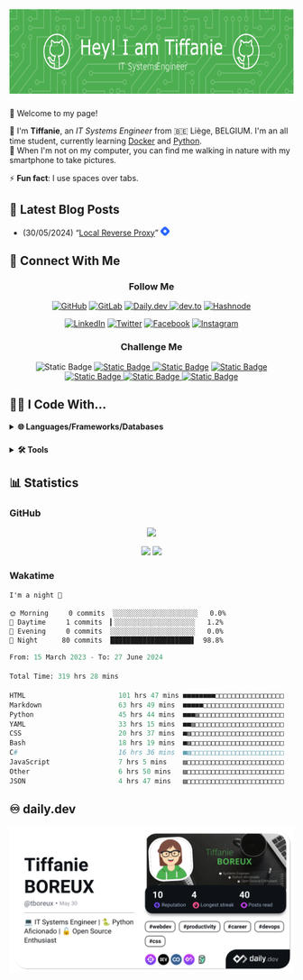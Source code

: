 <div align="center">
  <img height="150" src="assets/github-header-image.png"  />
</div>

###

👋 Welcome to my page!

💬 I'm **Tiffanie**, an *IT Systems Engineer* from 🇧🇪 Liège, BELGIUM. I'm an all time student, currently learning [Docker](https://docker.com) and [Python](https://python.org).  
🌱 When I'm not on my computer, you can find me walking in nature with my smartphone to take pictures.

⚡ **Fun fact**: I use spaces over tabs.

## 📕 Latest Blog Posts

<!-- BLOG-POST-LIST:START -->
 - (30/05/2024) “[Local Reverse Proxy](https://tboreux.hashnode.dev/local-reverse-proxy)” ![Hashnode Logo](assets/hashnode-logo.png)<!-- BLOG-POST-LIST:END -->

## 🔗 Connect With Me

<div align="center">

<h3>Follow Me</h3>

[![GitHub](https://img.shields.io/badge/GitHub-171718?style=flat-square&logo=github&logoColor=white)](https://github.com/tboreux/) [![GitLab](https://img.shields.io/badge/GitLab-FC6D26?style=flat-square&logo=gitlab&logoColor=white)](https://gitlab.com/tboreux) [![Daily.dev](https://img.shields.io/badge/Daily.dev-CE3DF3?style=flat-square&logo=dailydotdev&logoColor=white)
](https://app.daily.dev/tboreux) [![dev.to](https://img.shields.io/badge/dev.to-0A0A0A?style=flat-square&logo=devdotto&logoColor=white)](https://dev.to/tboreux) [![Hashnode](https://img.shields.io/badge/Hashnode-2962FF?style=flat-square&logo=hashnode&logoColor=white)
](https://hashnode.com/@tboreux)

[![LinkedIn](https://img.shields.io/badge/LinkedIn-0A66C2?style=flat-square&logo=linkedin)](https://linkedin.com/in/tiffanie-boreux/) [![Twitter](https://img.shields.io/badge/Twitter-000000?style=flat-square&logo=x)](https://twitter.com/tiffanie_boreux/) [![Facebook](https://img.shields.io/badge/Facebook-0866FF?style=flat-square&logo=facebook)](https://facebook.com/tiffanie.boreux/) [![Instagram](https://img.shields.io/badge/Instagram-E4405F?style=flat-square&logo=instagram&logoColor=white)](https://instagram.com/tboreux.photos/) 

</div>

<div align="center">

<h3>Challenge Me</h3>

![Static Badge](https://img.shields.io/badge/CheckiO-008DB6?style=flat-square&logo=checkio&logoColor=white) [![Static Badge](https://img.shields.io/badge/Codewars-B1361E?style=flat-square&logo=codewars&logoColor=white)
](https://www.codewars.com/users/tt-bb) [![Static Badge](https://img.shields.io/badge/CodinGame-F2BB13?style=flat-square&logo=codingame&logoColor=black)](https://www.codingame.com/profile/fabff2b8890174d9c67a682aec60d98d9366345) [![Static Badge](https://img.shields.io/badge/Exercism-009CAB?style=flat-square&logo=exercism&logoColor=white)
](https://exercism.org/profiles/ttbb) [![Static Badge](https://img.shields.io/badge/freeCodeCamp-0A0A23?style=flat-square&logo=freecodecamp&logoColor=white)
](https://www.freecodecamp.org/ttbb) [![Static Badge](https://img.shields.io/badge/HackerRank-00EA64?style=flat-square&logo=hackerrank&logoColor=white)
](https://www.hackerrank.com/profile/tboreux) [![Static Badge](https://img.shields.io/badge/LeetCode-FFA116?style=flat-square&logo=leetcode&logoColor=white)
](https://leetcode.com/u/tboreux/)

</div>

## 👩‍💻 I Code With...

<details>
<summary><b>🌐 Languages/Frameworks/Databases</b></summary>
<br/>

<div align="center">

![CSS3](https://img.shields.io/badge/CSS3-757575?style=flat-square&logo=css3&logoColor=white) ![Docker](https://img.shields.io/badge/Docker-757575?style=flat-square&logo=docker&logoColor=white) ![Flask](https://img.shields.io/badge/Flask-757575?style=flat-square&logo=flask&logoColor=white) ![Bash](https://img.shields.io/badge/Bash-757575?style=flat-square&logo=gnubash&logoColor=white) ![Gunicorn](https://img.shields.io/badge/Gunicorn-757575?style=flat-square&logo=gunicorn&logoColor=white) ![HTML5](https://img.shields.io/badge/HTML5-757575?style=flat-square&logo=html5&logoColor=white) ![Javascript](https://img.shields.io/badge/Javascript-757575?style=flat-square&logo=javascript&logoColor=white) ![Jinja](https://img.shields.io/badge/Jinja-757575?style=flat-square&logo=jinja&logoColor=white) ![MariaDB](https://img.shields.io/badge/MariaDB-757575?style=flat-square&logo=mariadb&logoColor=white) ![Pelican](https://img.shields.io/badge/Pelican-757575?style=flat-square&logo=pelican&logoColor=white) ![PostgreSQL](https://img.shields.io/badge/PostgreSQL-757575?style=flat-square&logo=postgresql&logoColor=white) ![Python](https://img.shields.io/badge/Python-757575?style=flat-square&logo=python&logoColor=white) ![SQLite](https://img.shields.io/badge/SQLite-757575?style=flat-square&logo=sqlite&logoColor=white)

</div>
</details>

###

<details>
<summary><b>🛠️ Tools</b></summary>
<br/>

<div align="center">

![Ansible](https://img.shields.io/badge/Ansible-757575?style=flat-square&logo=ansible&logoColor=white) ![MacOS](https://img.shields.io/badge/MacOS-757575?style=flat-square&logo=apple&logoColor=white) ![Bookstack](https://img.shields.io/badge/Bookstack-757575?style=flat-square&logo=bookstack&logoColor=white) ![Canva](https://img.shields.io/badge/Canva-757575?style=flat-square&logo=canva&logoColor=white) ![Cloudflare](https://img.shields.io/badge/Cloudflare-757575?style=flat-square&logo=cloudflare&logoColor=white) ![DBeaver](https://img.shields.io/badge/DBeaver-757575?style=flat-square&logo=dbeaver&logoColor=white) ![diagrams.net](https://img.shields.io/badge/diagrams.net-757575?style=flat-square&logo=diagramsdotnet&logoColor=white) ![Firefox](https://img.shields.io/badge/Firefox-757575?style=flat-square&logo=firefoxbrowser&logoColor=white) ![Tabby](https://img.shields.io/badge/Tabby-757575?style=flat-square&logo=educative&logoColor=white) ![Let's Encrypt](https://img.shields.io/badge/Let's_Encrypt-757575?style=flat-square&logo=letsencrypt&logoColor=white)
![Linux](https://img.shields.io/badge/Linux-757575?style=flat-square&logo=linux&logoColor=white) ![Netlify](https://img.shields.io/badge/Netlify-757575?style=flat-square&logo=netlify&logoColor=white) ![NGINX](https://img.shields.io/badge/NGINX-757575?style=flat-square&logo=nginx&logoColor=white) ![Nutanix](https://img.shields.io/badge/Nutanix-757575?style=flat-square&logo=nutanix&logoColor=white) ![OVH](https://img.shields.io/badge/OVH-757575?style=flat-square&logo=ovh&logoColor=white) ![Raspberry Pi](https://img.shields.io/badge/Raspberry_Pi-757575?style=flat-square&logo=raspberrypi&logoColor=white) ![Trello](https://img.shields.io/badge/Trello-757575?style=flat-square&logo=trello&logoColor=white) ![Visual Studio Code](https://img.shields.io/badge/Visual_Studio_Code-757575?style=flat-square&logo=visualstudiocode&logoColor=white) ![ZSH](https://img.shields.io/badge/ZSH-757575?style=flat-square&logo=zsh&logoColor=white)

</div>

</details>

## 📊 Statistics

### GitHub

<div align="center">

<img src="https://github-profile-summary-cards.vercel.app/api/cards/profile-details?username=tboreux&theme=vue"> <br>

<img src="https://github-profile-summary-cards.vercel.app/api/cards/stats?username=tboreux&theme=vue"> <img src="https://github-profile-summary-cards.vercel.app/api/cards/productive-time?username=tboreux&theme=vue&utcOffset=2">

</div>

### Wakatime

<!--START_SECTION:productive-box-in-readme-->
```text
I'm a night 🦉

🌞 Morning     0 commits  ░░░░░░░░░░░░░░░░░░░░░   0.0%
🌆 Daytime     1 commits  ▎░░░░░░░░░░░░░░░░░░░░   1.2%
🌃 Evening     0 commits  ░░░░░░░░░░░░░░░░░░░░░   0.0%
🌙 Night      80 commits  ████████████████████▋  98.8%
```
<!--END_SECTION:productive-box-in-readme-->

<!--START_SECTION:waka-->

```python
From: 15 March 2023 - To: 27 June 2024

Total Time: 319 hrs 28 mins

HTML                       101 hrs 47 mins ■■■■■■■■□□□□□□□□□□□□□□□□□   31.19 %
Markdown                   63 hrs 49 mins  ■■■■■□□□□□□□□□□□□□□□□□□□□   19.56 %
Python                     45 hrs 44 mins  ■■■▨□□□□□□□□□□□□□□□□□□□□□   14.02 %
YAML                       33 hrs 15 mins  ■■▨□□□□□□□□□□□□□□□□□□□□□□   10.19 %
CSS                        20 hrs 37 mins  ■▨□□□□□□□□□□□□□□□□□□□□□□□   06.32 %
Bash                       18 hrs 19 mins  ■▨□□□□□□□□□□□□□□□□□□□□□□□   05.61 %
C#                         16 hrs 36 mins  ■▨□□□□□□□□□□□□□□□□□□□□□□□   05.09 %
JavaScript                 7 hrs 5 mins    ▨□□□□□□□□□□□□□□□□□□□□□□□□   02.17 %
Other                      6 hrs 50 mins   ▨□□□□□□□□□□□□□□□□□□□□□□□□   02.10 %
JSON                       4 hrs 47 mins   ▨□□□□□□□□□□□□□□□□□□□□□□□□   01.47 %
```

<!--END_SECTION:waka-->

## ♾️ daily.dev

![DevCard](devcard.png)
